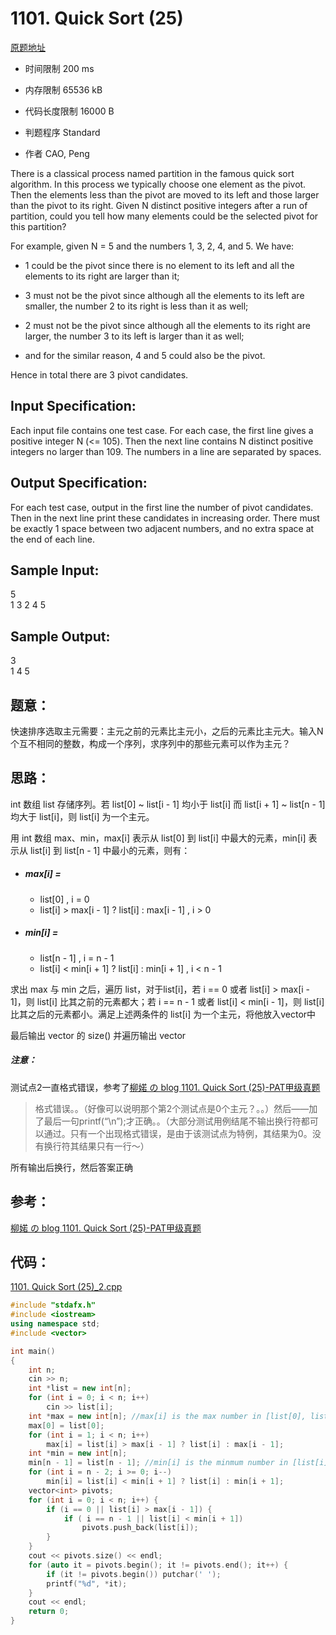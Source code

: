# 1101. Quick Sort (25)

[原题地址](https://www.patest.cn/contests/pat-a-practise/1101)

* 时间限制 200 ms



* 内存限制 65536 kB



* 代码长度限制 16000 B



* 判题程序 Standard 

* 作者 CAO, Peng



There is a classical process named partition in the famous quick sort algorithm. In this process we typically choose one element as the pivot. Then the elements less than the pivot are moved to its left and those larger than the pivot to its right. Given N distinct positive integers after a run of partition, could you tell how many elements could be the selected pivot for this partition?

For example, given N = 5 and the numbers 1, 3, 2, 4, and 5. We have:


* 1 could be the pivot since there is no element to its left and all the elements to its right are larger than it;

* 3 must not be the pivot since although all the elements to its left are smaller, the number 2 to its right is less than it as well;

* 2 must not be the pivot since although all the elements to its right are larger, the number 3 to its left is larger than it as well;

* and for the similar reason, 4 and 5 could also be the pivot.

Hence in total there are 3 pivot candidates.

## Input Specification: 

Each input file contains one test case. For each case, the first line gives a positive integer N (<= 105). Then the next line contains N distinct positive integers no larger than 109. The numbers in a line are separated by spaces.

## Output Specification: 

For each test case, output in the first line the number of pivot candidates. Then in the next line print these candidates in increasing order. There must be exactly 1 space between two adjacent numbers, and no extra space at the end of each line.
## Sample Input: 
5  
1 3 2 4 5  

## Sample Output:
3  
1 4 5  

## 题意：


快速排序选取主元需要：主元之前的元素比主元小，之后的元素比主元大。输入N个互不相同的整数，构成一个序列，求序列中的那些元素可以作为主元？


## 思路：

int 数组 list 存储序列。若 list[0] ~ list[i - 1] 均小于 list[i] 而 list[i + 1] ~ list[n - 1] 均大于 list[i]，则 list[i] 为一个主元。

用 int 数组 max、min，max[i] 表示从 list[0] 到 list[i] 中最大的元素，min[i] 表示从 list[i] 到 list[n - 1] 中最小的元素，则有：

* ##### max[i] = 
    * list[0] , i = 0
    * list[i] > max[i - 1] ? list[i] : max[i - 1] , i > 0
* ##### min[i] = 
    * list[n - 1] , i = n - 1
    * list[i] < min[i + 1] ? list[i] : min[i + 1] , i < n - 1

求出 max 与 min 之后，遍历 list，对于list[i]，若 i == 0 或者 list[i] > max[i - 1]，则 list[i] 比其之前的元素都大；若 i == n - 1 或者 list[i] < min[i - 1]，则 list[i] 比其之后的元素都小。满足上述两条件的 list[i] 为一个主元，将他放入vector中

最后输出 vector 的 size() 并遍历输出 vector

##### 注意：
测试点2一直格式错误，参考了[柳婼 の blog 1101. Quick Sort (25)-PAT甲级真题](https://www.liuchuo.net/archives/1917)
>格式错误。。（好像可以说明那个第2个测试点是0个主元？。。）然后——加了最后一句printf(“\n”);才正确。。（大部分测试用例结尾不输出换行符都可以通过。只有一个出现格式错误，是由于该测试点为特例，其结果为0。没有换行符其结果只有一行～）


所有输出后换行，然后答案正确

## 参考：
[柳婼 の blog 1101. Quick Sort (25)-PAT甲级真题](https://www.liuchuo.net/archives/1917)


## 代码：

[1101. Quick Sort (25)_2.cpp ](https://github.com/jerrykcode/PAT-Advanced-Level-Practise/blob/master/1101.%20Quick%20Sort%20(25)/1101.%20Quick%20Sort%20(25)_2.cpp)

```cpp
#include "stdafx.h"
#include <iostream>
using namespace std;
#include <vector>

int main()
{
	int n;
	cin >> n;
	int *list = new int[n];
	for (int i = 0; i < n; i++)
		cin >> list[i];
	int *max = new int[n]; //max[i] is the max number in [list[0], list[i]]
	max[0] = list[0];
	for (int i = 1; i < n; i++)
		max[i] = list[i] > max[i - 1] ? list[i] : max[i - 1];
	int *min = new int[n];
	min[n - 1] = list[n - 1]; //min[i] is the minmum number in [list[i], list[n - 1]]
	for (int i = n - 2; i >= 0; i--)
		min[i] = list[i] < min[i + 1] ? list[i] : min[i + 1];
	vector<int> pivots;
	for (int i = 0; i < n; i++) {
		if (i == 0 || list[i] > max[i - 1]) {
			if ( i == n - 1 || list[i] < min[i + 1])
				pivots.push_back(list[i]);
		}
	}
	cout << pivots.size() << endl;
	for (auto it = pivots.begin(); it != pivots.end(); it++) {
		if (it != pivots.begin()) putchar(' ');
		printf("%d", *it);
	}
	cout << endl;
    return 0;
}
```

 